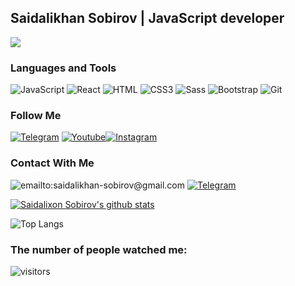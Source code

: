 ## Saidalikhan Sobirov | JavaScript developer

![](https://readme-typing-svg.herokuapp.com?font=Montserrat&color=coral&lines=I'm+a+Frontend+Developer;I'm+a+React+JS+Developer;I'm+a+VUE+JS+Developer)

### Languages and Tools

![ JavaScript ](https://img.shields.io/badge/-JavaScript-082032?style=for-the-badge&logo=JavaScript&logoColor=#FEC260)
![ React ](https://img.shields.io/badge/-React-082032?style=for-the-badge&logo=React&logoColor=#61DAFB)
![ HTML ](https://img.shields.io/badge/-HTML5-082032?style=for-the-badge&logo=HTML5&logoColor=#185ADB)
![ CSS3 ](https://img.shields.io/badge/-CSS3-082032?style=for-the-badge&logo=CSS3&logoColor=1572B6)
![ Sass ](https://img.shields.io/badge/-Sass-082032?style=for-the-badge&logo=Sass&logoColor=CC6699)
![ Bootstrap ](https://img.shields.io/badge/-Bootstrap-082032?style=for-the-badge&logo=Bootstrap&logoColor=#7952B3)
![ Git ](https://img.shields.io/badge/-Git-082032?style=for-the-badge&logo=Git&logoColor=#F05032)

### Follow Me

[![ Telegram ](https://img.shields.io/badge/-Telegram-082032?style=for-the-badge&logo=Telegram&logoColor=#26A5E4)](https://t.me/saidalikhansobirov)
[![ Youtube ](https://img.shields.io/badge/-YouTube-082032?style=for-the-badge&logo=Youtube&logoColor=FF0000)](https://bit.ly/3wF1CWm)[![ Instagram ](https://img.shields.io/badge/-Instagram-082032?style=for-the-badge&logo=Instagram&logoColor=#E4405F)](https://bit.ly/3sSx7di)

### Contact With Me

![ emailto:saidalikhan-sobirov@gmail.com ](https://img.shields.io/badge/-saidalikhan.sobirov@gmail.com-082032?style=for-the-badge&logo=Gmail&logoColor=#EA4335)
[![ Telegram ](https://img.shields.io/badge/-Telegram-082032?style=for-the-badge&logo=Telegram&logoColor=#26A5E4)](https://t.me/saidalikhan)

[![Saidalixon Sobirov's github stats](https://github-readme-stats.vercel.app/api?username=saidalixon-sobirov)](https://github.com/saidalixon-sobirov/github-readme-stats)

![ Top Langs ](https://github-readme-stats.vercel.app/api/top-langs/?username=saidalixon-sobirov&langs_count=8&theme=vue)
<!--  -->



### The number of people watched me:


![visitors](https://visitor-badge.glitch.me/badge?page_id=saidalixon-sobirov)
